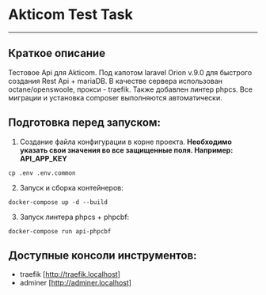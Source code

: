 # Akticom Test Task
____

## Краткое описание
Тестовое Api для Akticom. Под капотом laravel Orion v.9.0 для быстрого создания Rest Api + mariaDB. В качестве сервера использован octane/openswoole, прокси - traefik. Также добавлен линтер phpcs. Все миграции и установка composer выполняются автоматически.

## Подготовка перед запуском:
1. Создание файла конфигурации в корне проекта. **Необходимо указать свои значения во все защищенные поля. Например: API_APP_KEY**
```
cp .env .env.common
```
2. Запуск и сборка контейнеров:
```
docker-compose up -d --build
```
3. Запуск линтера phpcs + phpcbf:
```
docker-compose run api-phpcbf
```

## Доступные консоли инструментов:
 - traefik [http://traefik.localhost]
 - adminer [http://adminer.localhost]
